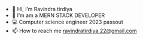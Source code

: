 - 👋 Hi, I’m Ravindra tirdiya
- 👀 I’m am a MERN STACK DEVELOPER
- 💻 Computer science engineer 2023 passout
- 📫 How to reach me ravindratirdiya.22@gmail.com

